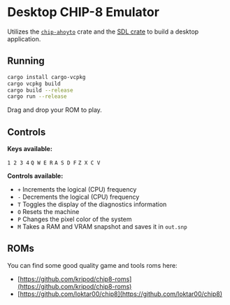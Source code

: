 # Desktop CHIP-8 Emulator

Utilizes the [`chip-ahoyto`](../../) crate and the [SDL crate](https://github.com/Rust-SDL2/rust-sdl2) to build a desktop application.

## Running

```bash
cargo install cargo-vcpkg
cargo vcpkg build
cargo build --release
cargo run --release
```

Drag and drop your ROM to play.

## Controls

**Keys available:**

`1 2 3 4`
`Q W E R`
`A S D F`
`Z X C V`

**Controls available:**

* `+` Increments the logical (CPU) frequency
* `-` Decrements the logical (CPU) frequency
* `T` Toggles the display of the diagnostics information
* `O` Resets the machine
* `P` Changes the pixel color of the system
* `M` Takes a RAM and VRAM snapshot and saves it in `out.snp`

## ROMs

You can find some good quality game and tools roms here:

* [https://github.com/kripod/chip8-roms](https://github.com/kripod/chip8-roms)
* [https://github.com/loktar00/chip8](https://github.com/loktar00/chip8)

